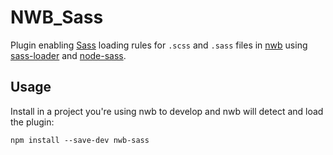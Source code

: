 # NWB_Sass

Plugin enabling [Sass](http://sass-lang.com/) loading rules for `.scss` and `.sass` files in [nwb](https://github.com/drylikov/NWB) using [sass-loader](https://github.com/webpack-contrib/sass-loader) and [node-sass](https://github.com/sass/node-sass).

## Usage

Install in a project you're using nwb to develop and nwb will detect and load the plugin:

```
npm install --save-dev nwb-sass
```
